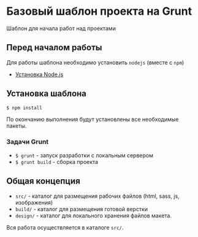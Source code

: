 # Базовый шаблон проекта на Grunt

Шаблон для начала работ над проектами

## Перед началом работы

Для работы шаблона необходимо установить `nodejs` (вместе с `npm`)

- [Установка Node.js](https://nodejs.org/en/)

## Установка шаблона

``` sh
$ npm install
```

По окончанию выполнения будут установлены все необходимые пакеты.


### Задачи Grunt

 - `$ grunt` - запуск разработки с локальным сервером
 - `$ grunt build` - сборка проекта


## Общая концепция

- `src/` - каталог для размещения рабочих файлов (html, sass, js, изображения)
- `build/` - каталог для размещения готовой верстки
- `design/` - каталог для локального хранения файлов макета.

Вся работа осуществляется в каталоге `src/`.
